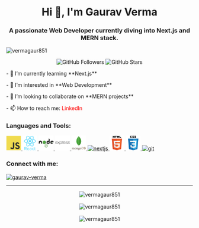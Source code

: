 <h1 align="center">Hi 👋, I'm Gaurav Verma</h1>
<h3 align="center">A passionate Web Developer currently diving into Next.js and MERN stack.</h3>

<p align="left"> <img src="https://komarev.com/ghpvc/?username=vermagaur851&label=Profile%20views&color=0e75b6&style=flat" alt="vermagaur851" /> </p>

<p align="center">
  <img src="https://img.shields.io/github/followers/vermagaur851?label=Followers&style=social" alt="GitHub Followers">
  <img src="https://img.shields.io/github/stars/vermagaur851?label=Stars" alt="GitHub Stars">
</p>

<p align="left">- 🌱 I’m currently learning **Next.js**</p>

<p align="left">- 👀 I’m interested in **Web Development**</p>

<p align="left">- 💞️ I’m looking to collaborate on **MERN projects**</p>

<p align="left">- 📫 How to reach me: <a href="https://www.linkedin.com/in/gaurav-verma-8b0778236/" target="_blank" style="color:red; text-decoration:none;">LinkedIn</a></p>

<h3 align="left">Languages and Tools:</h3>
<p align="left">
  <a href="https://developer.mozilla.org/en-US/docs/Web/JavaScript" target="_blank"> 
    <img src="https://raw.githubusercontent.com/devicons/devicon/master/icons/javascript/javascript-original.svg" alt="javascript" width="40" height="40"/> 
  </a>
  <a href="https://reactjs.org/" target="_blank"> 
    <img src="https://raw.githubusercontent.com/devicons/devicon/master/icons/react/react-original-wordmark.svg" alt="react" width="40" height="40"/> 
  </a>
  <a href="https://nodejs.org" target="_blank"> 
    <img src="https://raw.githubusercontent.com/devicons/devicon/master/icons/nodejs/nodejs-original-wordmark.svg" alt="nodejs" width="40" height="40"/> 
  </a>
  <a href="https://expressjs.com" target="_blank">
    <img src="https://raw.githubusercontent.com/devicons/devicon/master/icons/express/express-original-wordmark.svg" alt="express" width="40" height="40"/> 
  </a>
  <a href="https://www.mongodb.com/" target="_blank"> 
    <img src="https://raw.githubusercontent.com/devicons/devicon/master/icons/mongodb/mongodb-original-wordmark.svg" alt="mongodb" width="40" height="40"/> 
  </a>
  <a href="https://nextjs.org/" target="_blank">
    <img src="https://cdn.worldvectorlogo.com/logos/nextjs-2.svg" alt="nextjs" width="40" height="40"/> 
  </a>
  <a href="https://www.w3.org/html/" target="_blank"> 
    <img src="https://raw.githubusercontent.com/devicons/devicon/master/icons/html5/html5-original-wordmark.svg" alt="html5" width="40" height="40"/> 
  </a>
  <a href="https://www.w3schools.com/css/" target="_blank">
    <img src="https://raw.githubusercontent.com/devicons/devicon/master/icons/css3/css3-original-wordmark.svg" alt="css3" width="40" height="40"/> 
  </a>
  <a href="https://git-scm.com/" target="_blank">
    <img src="https://www.vectorlogo.zone/logos/git-scm/git-scm-icon.svg" alt="git" width="40" height="40"/> 
  </a>
</p>

<h3 align="left">Connect with me:</h3>
<p align="left">
  <a href="https://www.linkedin.com/in/gaurav-verma-8b0778236/" target="blank">
    <img align="center" src="https://cdn.jsdelivr.net/npm/simple-icons@3.0.1/icons/linkedin.svg" alt="gaurav-verma" height="30" width="40" />
  </a>
</p>

<hr>

<p align="center">
  <img align="center" src="https://github-readme-stats.vercel.app/api?username=vermagaur851&show_icons=true&locale=en" alt="vermagaur851" />
</p>

<p align="center">
  <img align="center" src="https://github-readme-streak-stats.herokuapp.com/?user=vermagaur851&" alt="vermagaur851" />
</p>

<p align="center">
  <img align="center" src="https://github-readme-stats.vercel.app/api/top-langs?username=vermagaur851&show_icons=true&locale=en&layout=compact" alt="vermagaur851" />
</p>
